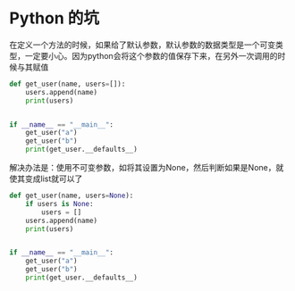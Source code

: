 # Python 的坑

在定义一个方法的时候，如果给了默认参数，默认参数的数据类型是一个可变类型，一定要小心。因为python会将这个参数的值保存下来，在另外一次调用的时候与其赋值

```python
def get_user(name, users=[]):
    users.append(name)
    print(users)


if __name__ == "__main__":
    get_user("a")
    get_user("b")
    print(get_user.__defaults__)
```

解决办法是：使用不可变参数，如将其设置为None，然后判断如果是None，就使其变成list就可以了

```python
def get_user(name, users=None):
    if users is None:
        users = []
    users.append(name)
    print(users)


if __name__ == "__main__":
    get_user("a")
    get_user("b")
    print(get_user.__defaults__)
```

